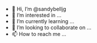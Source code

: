 - 👋 Hi, I’m @sandybelljg
- 👀 I’m interested in ...
- 🌱 I’m currently learning ...
- 💞️ I’m looking to collaborate on ...
- 📫 How to reach me ...

<!---
sandybelljg/sandybelljg is a ✨ special ✨ repository because its `README.md` (this file) appears on your GitHub profile.
You can click the Preview link to take a look at your changes.
--->
